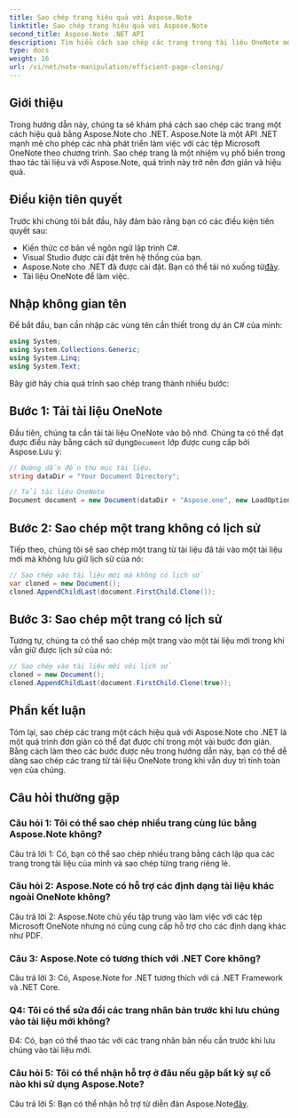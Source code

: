 ```yaml
---
title: Sao chép trang hiệu quả với Aspose.Note
linktitle: Sao chép trang hiệu quả với Aspose.Note
second_title: Aspose.Note .NET API
description: Tìm hiểu cách sao chép các trang trong tài liệu OneNote một cách hiệu quả bằng Aspose.Note for .NET. Hãy làm theo hướng dẫn từng bước của chúng tôi để dễ dàng thực hiện.
type: docs
weight: 16
url: /vi/net/note-manipulation/efficient-page-cloning/
---
```

## Giới thiệu

Trong hướng dẫn này, chúng ta sẽ khám phá cách sao chép các trang một cách hiệu quả bằng Aspose.Note cho .NET. Aspose.Note là một API .NET mạnh mẽ cho phép các nhà phát triển làm việc với các tệp Microsoft OneNote theo chương trình. Sao chép trang là một nhiệm vụ phổ biến trong thao tác tài liệu và với Aspose.Note, quá trình này trở nên đơn giản và hiệu quả.

## Điều kiện tiên quyết

Trước khi chúng tôi bắt đầu, hãy đảm bảo rằng bạn có các điều kiện tiên quyết sau:

- Kiến thức cơ bản về ngôn ngữ lập trình C#.
- Visual Studio được cài đặt trên hệ thống của bạn.
-  Aspose.Note cho .NET đã được cài đặt. Bạn có thể tải nó xuống từ[đây](https://releases.aspose.com/note/net/).
- Tài liệu OneNote để làm việc.

## Nhập không gian tên

Để bắt đầu, bạn cần nhập các vùng tên cần thiết trong dự án C# của mình:

```csharp
using System;
using System.Collections.Generic;
using System.Linq;
using System.Text;
```

Bây giờ hãy chia quá trình sao chép trang thành nhiều bước:

## Bước 1: Tải tài liệu OneNote

Đầu tiên, chúng ta cần tải tài liệu OneNote vào bộ nhớ. Chúng ta có thể đạt được điều này bằng cách sử dụng`Document` lớp được cung cấp bởi Aspose.Lưu ý:

```csharp
// Đường dẫn đến thư mục tài liệu.
string dataDir = "Your Document Directory";

// Tải tài liệu OneNote
Document document = new Document(dataDir + "Aspose.one", new LoadOptions { LoadHistory = true });
```

## Bước 2: Sao chép một trang không có lịch sử

Tiếp theo, chúng tôi sẽ sao chép một trang từ tài liệu đã tải vào một tài liệu mới mà không lưu giữ lịch sử của nó:

```csharp
// Sao chép vào tài liệu mới mà không có lịch sử
var cloned = new Document();
cloned.AppendChildLast(document.FirstChild.Clone());
```

## Bước 3: Sao chép một trang có lịch sử

Tương tự, chúng ta có thể sao chép một trang vào một tài liệu mới trong khi vẫn giữ được lịch sử của nó:

```csharp
// Sao chép vào tài liệu mới với lịch sử
cloned = new Document();
cloned.AppendChildLast(document.FirstChild.Clone(true));
```

## Phần kết luận

Tóm lại, sao chép các trang một cách hiệu quả với Aspose.Note cho .NET là một quá trình đơn giản có thể đạt được chỉ trong một vài bước đơn giản. Bằng cách làm theo các bước được nêu trong hướng dẫn này, bạn có thể dễ dàng sao chép các trang từ tài liệu OneNote trong khi vẫn duy trì tính toàn vẹn của chúng.

## Câu hỏi thường gặp

### Câu hỏi 1: Tôi có thể sao chép nhiều trang cùng lúc bằng Aspose.Note không?

Câu trả lời 1: Có, bạn có thể sao chép nhiều trang bằng cách lặp qua các trang trong tài liệu của mình và sao chép từng trang riêng lẻ.

### Câu hỏi 2: Aspose.Note có hỗ trợ các định dạng tài liệu khác ngoài OneNote không?

Câu trả lời 2: Aspose.Note chủ yếu tập trung vào làm việc với các tệp Microsoft OneNote nhưng nó cũng cung cấp hỗ trợ cho các định dạng khác như PDF.

### Câu 3: Aspose.Note có tương thích với .NET Core không?

Câu trả lời 3: Có, Aspose.Note for .NET tương thích với cả .NET Framework và .NET Core.

### Q4: Tôi có thể sửa đổi các trang nhân bản trước khi lưu chúng vào tài liệu mới không?

Đ4: Có, bạn có thể thao tác với các trang nhân bản nếu cần trước khi lưu chúng vào tài liệu mới.

### Câu hỏi 5: Tôi có thể nhận hỗ trợ ở đâu nếu gặp bất kỳ sự cố nào khi sử dụng Aspose.Note?

 Câu trả lời 5: Bạn có thể nhận hỗ trợ từ diễn đàn Aspose.Note[đây](https://forum.aspose.com/c/note/28).